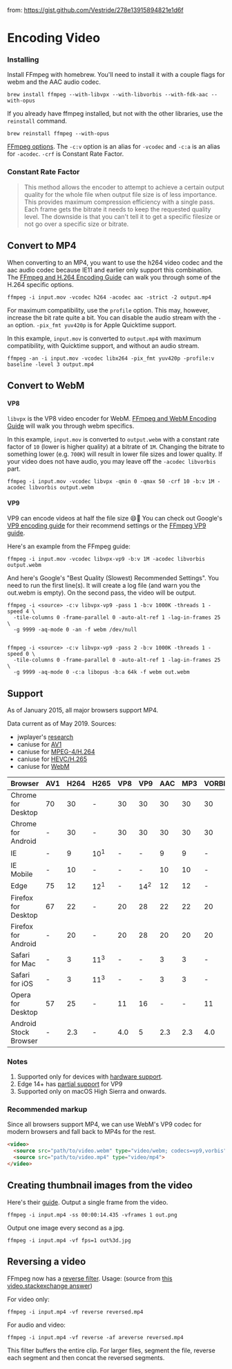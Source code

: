 from: https://gist.github.com/Vestride/278e13915894821e1d6f


# Encoding Video

### Installing

Install FFmpeg with homebrew. You'll need to install it with a couple flags for webm and the AAC audio codec.

```shell
brew install ffmpeg --with-libvpx --with-libvorbis --with-fdk-aac --with-opus
```

If you already have ffmpeg installed, but not with the other libraries, use the `reinstall` command.

```shell
brew reinstall ffmpeg --with-opus
```

[FFmpeg options](https://ffmpeg.org/ffmpeg.html#Options). The `-c:v` option is an alias for `-vcodec` and `-c:a` is an alias for `-acodec`. `-crf` is Constant Rate Factor.

### Constant Rate Factor

> This method allows the encoder to attempt to achieve a certain output quality for the whole file when output file size is of less importance. This provides maximum compression efficiency with a single pass. Each frame gets the bitrate it needs to keep the requested quality level. The downside is that you can't tell it to get a specific filesize or not go over a specific size or bitrate.

## Convert to MP4

When converting to an MP4, you want to use the h264 video codec and the aac audio codec because IE11 and earlier only support this combination. The [FFmpeg and H.264 Encoding Guide](https://trac.ffmpeg.org/wiki/Encode/H.264) can walk you through some of the H.264 specific options.

```shell
ffmpeg -i input.mov -vcodec h264 -acodec aac -strict -2 output.mp4
```

For maximum compatibility, use the `profile` option. This may, however, increase the bit rate quite a bit. You can disable the audio stream with the `-an` option. `-pix_fmt yuv420p` is for Apple Quicktime support.

In this example, `input.mov` is converted to `output.mp4` with maximum compatibility, with Quicktime support, and without an audio stream.

```shell
ffmpeg -an -i input.mov -vcodec libx264 -pix_fmt yuv420p -profile:v baseline -level 3 output.mp4
```

## Convert to WebM

#### VP8

`libvpx` is the VP8 video encoder for ​WebM. [FFmpeg and WebM Encoding Guide](https://trac.ffmpeg.org/wiki/Encode/VP8) will walk you through webm specifics.

In this example, `input.mov` is converted to `output.webm` with a constant rate factor of `10` (lower is higher quality) at a bitrate of `1M`. Changing the bitrate to something lower (e.g. `700K`) will result in lower file sizes and lower quality. If your video does not have audio, you may leave off the `-acodec libvorbis` part.

```shell
ffmpeg -i input.mov -vcodec libvpx -qmin 0 -qmax 50 -crf 10 -b:v 1M -acodec libvorbis output.webm
```

#### VP9

VP9 can encode videos at half the file size :smile::clap: You can check out Google's [VP9 encoding guide](https://sites.google.com/a/webmproject.org/wiki/ffmpeg/vp9-encoding-guide) for their recommend settings or the [FFmpeg VP9 guide](https://trac.ffmpeg.org/wiki/Encode/VP9).

Here's an example from the FFmpeg guide:

```shell
ffmpeg -i input.mov -vcodec libvpx-vp9 -b:v 1M -acodec libvorbis output.webm
```

And here's Google's "Best Quality (Slowest) Recommended Settings". You need to run the first line(s). It will create a log file (and warn you the out.webm is empty). On the second pass, the video will be output.

```shell
ffmpeg -i <source> -c:v libvpx-vp9 -pass 1 -b:v 1000K -threads 1 -speed 4 \
  -tile-columns 0 -frame-parallel 0 -auto-alt-ref 1 -lag-in-frames 25 \
  -g 9999 -aq-mode 0 -an -f webm /dev/null


ffmpeg -i <source> -c:v libvpx-vp9 -pass 2 -b:v 1000K -threads 1 -speed 0 \
  -tile-columns 0 -frame-parallel 0 -auto-alt-ref 1 -lag-in-frames 25 \
  -g 9999 -aq-mode 0 -c:a libopus -b:a 64k -f webm out.webm
```

## Support

As of January 2015, all major browsers support MP4.

Data current as of May 2019. Sources:

* jwplayer's [research](http://www.jwplayer.com/html5/)
* caniuse for [AV1](https://caniuse.com/#feat=av1)
* caniuse for [MPEG-4/H.264](http://caniuse.com/#feat=mpeg4)
* caniuse for [HEVC/H.265](http://caniuse.com/#feat=hevc)
* caniuse for [WebM](http://caniuse.com/#feat=webm)

| Browser               | AV1 | H264 | H265           | VP8 | VP9            | AAC | MP3 | VORBIS | OPUS |
|-----------------------|-----|------|----------------|-----|----------------|-----|-----|--------|------|
| Chrome for Desktop    | 70  | 30   | -              | 30  | 30             | 30  | 30  | 30     | 33   |
| Chrome for Android    | -   | 30   | -              | 30  | 30             | 30  | 30  | 30     | -    |
| IE                    | -   | 9    | 10<sup>1</sup> | -   | -              | 9   | 9   | -      | -    |
| IE Mobile             | -   | 10   | -              | -   | -              | 10  | 10  | -      | -    |
| Edge                  | 75  | 12   | 12<sup>1</sup> | -   | 14<sup>2</sup> | 12  | 12  | -      | 14   |
| Firefox for Desktop   | 67  | 22   | -              | 20  | 28             | 22  | 22  | 20     | 20   |
| Firefox for Android   | -   | 20   | -              | 20  | 28             | 20  | 20  | 20     | 20   |
| Safari for Mac        | -   | 3    | 11<sup>3</sup> | -   | -              | 3   | 3   | -      | -    |
| Safari for iOS        | -   | 3    | 11<sup>3</sup> | -   | -              | 3   | 3   | -      | -    |
| Opera for Desktop     | 57  | 25   | -              | 11  | 16             | -   | -   | 11     | 12   |
| Android Stock Browser | -   | 2.3  | -              | 4.0 | 5              | 2.3 | 2.3 | 4.0    | -    |

### Notes

1. Supported only for devices with [hardware support](https://answers.microsoft.com/en-us/insider/forum/insider_apps-insider_wmp/windows-10-hevc-playback-yes-or-no/3c1ab780-a6b2-4b77-ac0f-9faeefd4680d).
2. Edge 14+ has [partial support](https://blogs.windows.com/msedgedev/2016/04/18/webm-vp9-and-opus-support-in-microsoft-edge/) for VP9
3. Supported only on macOS High Sierra and onwards.

### Recommended markup

Since all browsers support MP4, we can use WebM's VP9 codec for modern browsers and fall back to MP4s for the rest.

```html
<video>
  <source src="path/to/video.webm" type="video/webm; codecs=vp9,vorbis">
  <source src="path/to/video.mp4" type="video/mp4">
</video>
```

## Creating thumbnail images from the video

Here's their [guide](https://trac.ffmpeg.org/wiki/Create%20a%20thumbnail%20image%20every%20X%20seconds%20of%20the%20video). Output a single frame from the video.

```shell
ffmpeg -i input.mp4 -ss 00:00:14.435 -vframes 1 out.png
```

Output one image every second as a jpg.

```shell
ffmpeg -i input.mp4 -vf fps=1 out%3d.jpg
```

## Reversing a video

FFmpeg now has a [reverse filter](https://ffmpeg.org/ffmpeg-filters.html#toc-reverse). Usage: (source from [this video.stackexchange answer](https://video.stackexchange.com/a/17739))

For video only:

```shell
ffmpeg -i input.mp4 -vf reverse reversed.mp4
```

For audio and video:

```shell
ffmpeg -i input.mp4 -vf reverse -af areverse reversed.mp4
```

This filter buffers the entire clip. For larger files, segment the file, reverse each segment and then concat the reversed segments.

